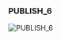 ### PUBLISH_6



![PUBLISH_6](https://user-images.githubusercontent.com/116869307/214153915-e0aa0058-b382-47b2-bc19-6937472c9205.png)











































